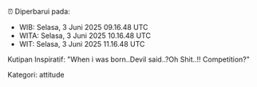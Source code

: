⏰ Diperbarui pada:
- WIB: Selasa, 3 Juni 2025 09.16.48 UTC
- WITA: Selasa, 3 Juni 2025 10.16.48 UTC
- WIT: Selasa, 3 Juni 2025 11.16.48 UTC

Kutipan Inspiratif:
"When i was born..Devil said..?Oh Shit..!! Competition?"


Kategori: attitude

